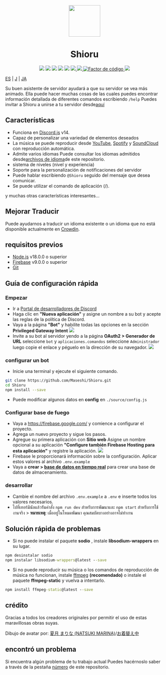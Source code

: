 <div align="center">
  <img src="https://raw.githubusercontent.com/Maseshi/Shioru/main/assets/icons/favicon-circle.png" width="100" />
  <h1>
    <strong>Shioru</strong>
  </h1>
  <img src="https://img.shields.io/badge/discord.js-v14-7354F6?logo=discord&logoColor=white" />
  <img src="https://img.shields.io/github/stars/Maseshi/Shioru.svg?logo=github" />
  <img src="https://img.shields.io/github/v/release/Maseshi/Shioru">
  <img src="https://img.shields.io/github/license/Maseshi/Shioru.svg?logo=github" />
  <img src="https://img.shields.io/github/last-commit/Maseshi/Shioru">
  <a title="Estado" target="_blank" href="https://shioru.statuspage.io/">
    <img src="https://img.shields.io/badge/dynamic/json?logo=google-cloud&logoColor=white&label=status&query=status.indicator&url=https%3A%2F%2Fq60yrzp0cbgg.statuspage.io%2Fapi%2Fv2%2Fstatus.json" />
  </a>
  <a title="Crowdin" target="_blank" href="https://crowdin.com/project/shioru-bot">
    <img src="https://badges.crowdin.net/shioru-bot/localized.svg">
  </a>
  <a title="Factor de código" target="_blank" href="https://www.codefactor.io/repository/github/maseshi/shioru">
    <img src="https://www.codefactor.io/repository/github/maseshi/shioru/badge" alt="Factor de código" />
  </a>
  <a title="Top.gg" target="_blank" href="https://top.gg/bot/704706906505347183">
    <img src="https://top.gg/api/widget/upvotes/704706906505347183.svg">
  </a>
</div>

[ES](https://github.com/Maseshi/Shioru/blob/main/documents/README.en.md) | [J](https://github.com/Maseshi/Shioru/blob/main/documents/README.th.md) | [JA](https://github.com/Maseshi/Shioru/blob/main/documents/README.ja.md)

Su buen asistente de servidor ayudará a que su servidor se vea más animado. Ella puede hacer muchas cosas de las cuales puedes encontrar información detallada de diferentes comandos escribiendo `/help` Puedes invitar a Shioru a unirse a tu servidor desde[aquí](https://discord.com/api/oauth2/authorize?client_id=704706906505347183&permissions=8&scope=applications.commands%20bot&redirect_uri=https%3A%2F%2Fshiorus.web.app%2Fthanks-you)

## Características

- Funciona en [Discord.js](https://discord.js.org/) v14.
- Capaz de personalizar una variedad de elementos deseados
- La música se puede reproducir desde [YouTube](https://www.youtube.com/), [Spotify](https://www.spotify.com/) y [SoundCloud](https://soundcloud.com/) con reproducción automática.
- Admite varios idiomas Puede consultar los idiomas admitidos desde[archivos de idioma](https://github.com/Maseshi/shioru/blob/main/source/languages)de este repositorio.
- sistema de niveles (nivel y experiencia)
- Soporte para la personalización de notificaciones del servidor
- Puede hablar escribiendo `@Shioru` seguido del mensaje que desea comunicar.
- Se puede utilizar el comando de aplicación (/).

y muchas otras características interesantes...

## Mejorar Traducir

Puede ayudarnos a traducir un idioma existente o un idioma que no está disponible actualmente en [Crowdin](https://crowdin.com/project/shioru-bot).

## requisitos previos

- [Node.js](https://nodejs.org/) v18.0.0 o superior
- [Firebase](https://firebase.google.com/) v9.0.0 o superior
- [Git](https://git-scm.com/downloads)

## Guía de configuración rápida

### Empezar

- Ir a [Portal de desarrolladores de Discord](https://discord.com/developers/applications)
- Haga clic en **"Nueva aplicación"** y asigne un nombre a su bot y acepte las reglas de la política de Discord.
- Vaya a la página **"Bot"** y habilite todas las opciones en la sección **Privileged Gateway Intent** ![](https://raw.githubusercontent.com/Maseshi/Shioru/main/assets/images/discord-developer-portal-privileged-gateway-intents.png)
- Invite a su bot al servidor yendo a la página **OAuth2 > Generador de URL** seleccione `bot` y `aplicaciones.comandos` seleccione `Administrador` luego copie el enlace y péguelo en la dirección de su navegador. ![](https://raw.githubusercontent.com/Maseshi/Shioru/main/assets/images/discord-developer-portal-scopes.png)

### configurar un bot

- Inicie una terminal y ejecute el siguiente comando.

```bash
git clone https://github.com/Maseshi/Shioru.git
cd Shioru
npm install --save
```

- Puede modificar algunos datos en **config** en `./source/config.js`

### Configurar base de fuego

- Vaya a https://firebase.google.com/ y comience a configurar el proyecto.
- Agrega un nuevo proyecto y sigue los pasos.
- Agregue su primera aplicación con **Sitio web** Asigne un nombre opcional a su aplicación **"Configure también Firebase Hosting para esta aplicación"** y registre la aplicación. ![](https://raw.githubusercontent.com/Maseshi/Shioru/main/assets/images/firebase-setup-web-application.png)
- Firebase le proporcionará información sobre la configuración. Aplicar estos valores al archivo `.env.example`
- Vaya a **crear > [base de datos en tiempo real](https://console.firebase.google.com/u/0/project/_/database/data)** para crear una base de datos de almacenamiento.

### desarrollar

- Cambie el nombre del archivo `.env.example` a `.env` e inserte todos los valores necesarios.
- ไปที่เทอร์มินัลแล้วรันคำสั่ง `npm run dev` สำหรับการพัฒนาและ `npm start` สำหรับการใช้งานจริง > **หมายเหตุ**: เมื่ออยู่ในโหมดพัฒนา คุณสมบัตบางอย่างอาจไม่ทำงาน

## Solución rápida de problemas

- Si no puede instalar el paquete **sodio** , instale **libsodium-wrappers** en su lugar.
```bat
npm desinstalar sodio
npm instalar libsodium-wrappers@latest --save
```
- Si no puede reproducir su música o los comandos de reproducción de música no funcionan, instale [ffmpeg](https://ffmpeg.org/download.html) **(recomendado)** o instale el paquete **ffmpeg-static** y vuelva a intentarlo.
```bat
npm install ffmpeg-static@latest --save
```

## crédito

Gracias a todos los creadores originales por permitir el uso de estas maravillosas obras suyas.

Dibujo de avatar por: [夏月 まりな (NATSUKI MARINA)](https://www.pixiv.net/en/users/482462)/[お着替え中](https://www.pixiv.net/en/artworks/76075098)

## encontró un problema

Si encuentra algún problema de tu trabajo actual Puedes hacérnoslo saber a través de la pestaña [número](https://github.com/Maseshi/Shioru/issues) de este repositorio.
